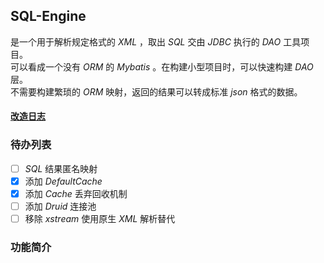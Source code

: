 ## SQL-Engine 
是一个用于解析规定格式的 _XML_ ，取出 _SQL_ 交由 _JDBC_ 执行的 _DAO_ 工具项目。<br>可以看成一个没有 _ORM_ 的 _Mybatis_ 。在构建小型项目时，可以快速构建 _DAO_ 层。<br>不需要构建繁琐的 _ORM_ 映射，返回的结果可以转成标准 _json_ 格式的数据。<br>

#### [改造日志](https://magiatelier.cc/2018/01/07/%E4%B8%80%E4%B8%AA%E5%9F%BA%E4%BA%8EXML%E8%A7%A3%E6%9E%90%E7%9A%84SQL%E8%A7%A3%E9%87%8A%E5%99%A8[%E4%B8%8A])<br>

### 待办列表
 - [ ] _SQL_ 结果匿名映射
 - [x] 添加 _DefaultCache_ 
 - [x] 添加 _Cache_ 丢弃回收机制
 - [ ] 添加 _Druid_ 连接池
 - [ ] 移除 _xstream_ 使用原生 _XML_ 解析替代

### 功能简介

